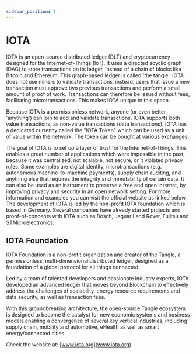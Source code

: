 ```yaml
---
sidebar_position: 1
---
```


# IOTA

IOTA is an open-source distributed ledger (DLT) and cryptocurrency designed for the Internet-of-Things (IoT). It uses a directed acyclic graph (DAG) to store transactions on its ledger, instead of a chain of blocks like Bitcoin and Ethereum. This graph-based ledger is called 'the tangle'. IOTA does not use miners to validate transactions, instead, users that issue a new transaction must approve two previous transactions and perform a small amount of proof of work. Transactions can therefore be issued without fees, facilitating microtransactions. This makes IOTA unique in this space.

Because IOTA is a permissionless network, anyone (or even better 'anything') can join to add and validate transactions. IOTA supports both value transactions, as non-value transactions (data transactions). IOTA has a dedicated currency called the "IOTA Token" which can be used as a unit of value within the network. The token can be bought at various exchanges.

The goal of IOTA is to set up a layer of trust for the Internet-of-Things. This enables a great number of applications which were impossible in the past, because it was centralized, not scalable, not secure, or it violated privacy rules. Some examples are digital identity, microtransactions (e.g. autonomous machine-to-machine payments), supply chain auditing, and anything else that requires the integrity and immutability of certain data. It can also be used as an instrument to preserve a free and open internet, by improving privacy and security in an open network setting. For more information and examples you can visit the official website as linked below. The development of IOTA is led by the non-profit IOTA foundation which is based in Germany. Several companies have already started projects and proof-of-concepts with IOTA such as Bosch, Jaguar Land Rover, Fujitsu and STMicroelectronics.

## IOTA Foundation

IOTA Foundation is a non-profit organization and creator of the Tangle, a permissionless, multi-dimensional distributed ledger, designed as a foundation of a global protocol for all things connected.

Led by a team of talented developers and passionate industry experts, IOTA developed an advanced ledger that moves beyond Blockchain to effectively address the challenges of scalability, energy resource requirements and data security, as well as transaction fees.

With this groundbreaking architecture, the open-source Tangle ecosystem is designed to become the catalyst for new economic systems and business models enabling a convergence of several key vertical industries, including supply chain, mobility and automotive, eHealth as well as smart energy/connected cities.

Check the website at: [www.iota.org](www.iota.org)
